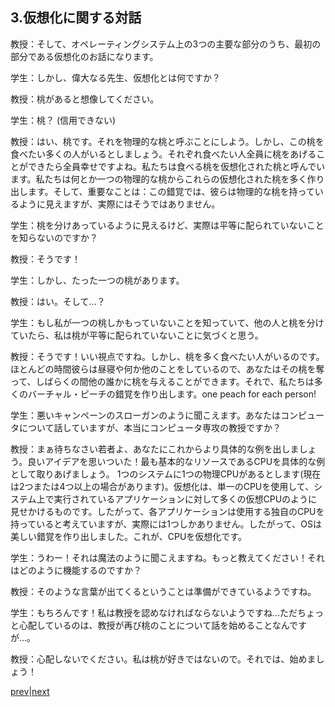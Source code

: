 ## 3.仮想化に関する対話

教授：そして、オペレーティングシステム上の3つの主要な部分のうち、最初の部分である仮想化のお話になります。

学生：しかし、偉大なる先生、仮想化とは何ですか？

教授：桃があると想像してください。

学生：桃？ (信用できない)

教授：はい、桃です。それを物理的な桃と呼ぶことにしよう。しかし、この桃を食べたい多くの人がいるとしましょう。それぞれ食べたい人全員に桃をあげることができたら全員幸せですよね。私たちは食べる桃を仮想化された桃と呼んでいます。私たちは何とか一つの物理的な桃からこれらの仮想化された桃を多く作り出します。そして、重要なことは：この錯覚では、彼らは物理的な桃を持っているように見えますが、実際にはそうではありません。

学生：桃を分けあっているように見えるけど、実際は平等に配られていないことを知らないのですか？

教授：そうです！

学生：しかし、たった一つの桃があります。

教授：はい。そして...？

学生：もし私が一つの桃しかもっていないことを知っていて、他の人と桃を分けていたら、私は桃が平等に配られていないことに気づくと思う。

教授：そうです！いい視点ですね。しかし、桃を多く食べたい人がいるのです。ほとんどの時間彼らは昼寝や何か他のことをしているので、あなたはその桃を奪って、しばらくの間他の誰かに桃を与えることができます。それで、私たちは多くのバーチャル・ピーチの錯覚を作り出します。one peach for each person!

学生：悪いキャンペーンのスローガンのように聞こえます。あなたはコンピュータについて話していますが、本当にコンピュータ専攻の教授ですか？

教授：まぁ待ちなさい若者よ、あなたにこれからより具体的な例を出しましょう。良いアイデアを思いついた！最も基本的なリソースであるCPUを具体的な例として取りあげましょう。 1つのシステムに1つの物理CPUがあるとします(現在は2つまたは4つ以上の場合があります)。仮想化は、単一のCPUを使用して、システム上で実行されているアプリケーションに対して多くの仮想CPUのように見せかけるものです。したがって、各アプリケーションは使用する独自のCPUを持っていると考えていますが、実際には1つしかありません。したがって、OSは美しい錯覚を作り出しました。これが、CPUを仮想化です。

学生：うわー！それは魔法のように聞こえますね。もっと教えてください！それはどのように機能するのですか？

教授：そのような言葉が出てくるということは準備ができているようですね。

学生：もちろんです！私は教授を認めなければならないようですね…ただちょっと心配しているのは、教授が再び桃のことについて話を始めることなんですが…。

教授：心配しないでください。私は桃が好きではないので。それでは、始めましょう！

[prev](../02/02.md)|[next](../04/04.md)
